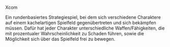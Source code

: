 Xcom
 
Ein rundenbasiertes Strategiespiel, bei dem sich verschiedene Charaktere auf einem kachelartigen Spielfeld gegenübertreten und sich bekämpfen müssen.
Dafür hat jeder Charakter unterschiedliche Waffen/Fähigkeiten, die mit prozentualer Wahrscheinlichkeit zu Schaden führen,
sowie die Möglichkeit sich über das Spielfeld frei zu bewegen.
